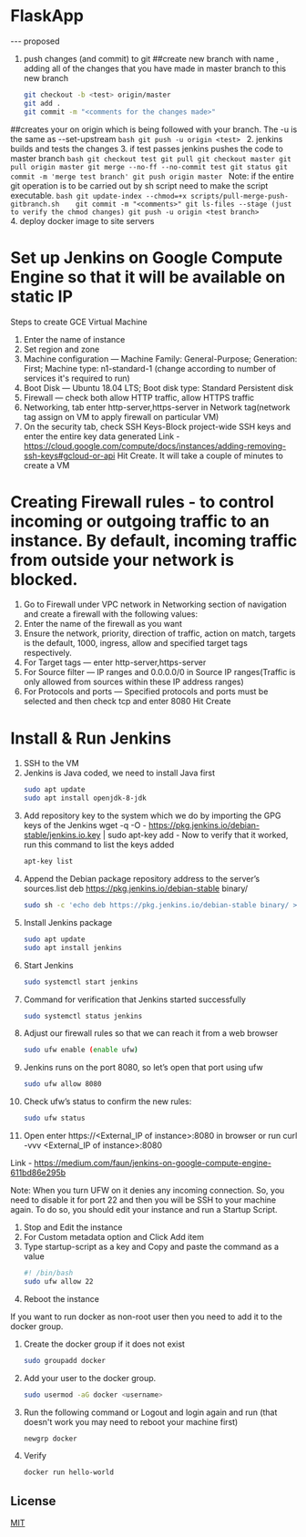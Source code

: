 # FlaskApp
--- proposed
1. push changes (and commit) to git
##create new branch with name <test>, adding all of the changes that you have made in master branch to this new branch
    ```bash
    git checkout -b <test> origin/master
    git add .
    git commit -m "<comments for the changes made>"
    ```
##creates your <test> on origin which is being followed with your branch. The -u is the same as --set-upstream
    ```bash
    git push -u origin <test>
    ```
2. jenkins builds and tests the changes 
3. if test passes jenkins pushes the code to master branch
    ```bash
    git checkout test
    git pull
    git checkout master
    git pull origin master
    git merge --no-ff --no-commit test
    git status
    git commit -m 'merge test branch'
    git push origin master
    ```
Note: if the entire git operation is to be carried out by sh script need to make the script executable.
    ```bash
    git update-index --chmod=+x scripts/pull-merge-push-gitbranch.sh   
    git commit -m "<comments>"
    git ls-files --stage (just to verify the chmod changes)
    git push -u origin <test branch>
    ```  
4. deploy docker image to site servers 

# Set up Jenkins on Google Compute Engine so that it will be available on static IP
Steps to create GCE Virtual Machine
1. Enter the name of instance
2. Set region and zone
3. Machine configuration — Machine Family: General-Purpose; Generation: First; Machine type: n1-standard-1 (change according to number of services it's required to run)
4. Boot Disk — Ubuntu 18.04 LTS; Boot disk type: Standard Persistent disk
5. Firewall — check both allow HTTP traffic, allow HTTPS traffic
6. Networking, tab enter http-server,https-server in Network tag(network tag assign on VM to apply firewall on particular VM)
7. On the security tab, check SSH Keys-Block project-wide SSH keys and enter the entire key data generated
Link - https://cloud.google.com/compute/docs/instances/adding-removing-ssh-keys#gcloud-or-api
Hit Create. It will take a couple of minutes to create a VM


# Creating Firewall rules - to control incoming or outgoing traffic to an instance. By default, incoming traffic from outside your network is blocked.
1. Go to Firewall under VPC network in Networking section of navigation and create a firewall with the following values:
2. Enter the name of the firewall as you want
3. Ensure the network, priority, direction of traffic, action on match, targets is the default, 1000, ingress, allow and specified target tags respectively.
4. For Target tags — enter http-server,https-server
5. For Source filter — IP ranges and 0.0.0.0/0 in Source IP ranges(Traffic is only allowed from sources within these IP address ranges)
6. For Protocols and ports — Specified protocols and ports must be selected and then check tcp and enter 8080
Hit Create

# Install & Run Jenkins
1. SSH to the VM
2. Jenkins is Java coded, we need to install Java first
    ```bash
    sudo apt update
    sudo apt install openjdk-8-jdk
    ```
3. Add repository key to the system which we do by importing the GPG keys of the Jenkins
    wget -q -O - https://pkg.jenkins.io/debian-stable/jenkins.io.key | sudo apt-key add -
    Now to verify that it worked, run this command to list the keys added
    ```bash
    apt-key list
    ```
4. Append the Debian package repository address to the server’s sources.list 
    deb https://pkg.jenkins.io/debian-stable binary/
    ```bash
    sudo sh -c 'echo deb https://pkg.jenkins.io/debian-stable binary/ > /etc/apt/sources.list.d/jenkins.list'
    ```
5. Install Jenkins package
    ```bash
    sudo apt update
    sudo apt install jenkins
    ``` 
6. Start Jenkins  
    ```bash
    sudo systemctl start jenkins
    ```
7. Command for verification that Jenkins started successfully
    ```bash
    sudo systemctl status jenkins
   ```
8. Adjust our firewall rules so that we can reach it from a web browser
    ```bash
    sudo ufw enable (enable ufw)
   ```
9. Jenkins runs on the port 8080, so let’s open that port using ufw  
    ```bash
    sudo ufw allow 8080
   ```
10. Check ufw’s status to confirm the new rules:
    ```bash
    sudo ufw status
    ```    
11. Open enter https://<External_IP of instance>:8080 in browser 
    or run curl -vvv <External_IP of instance>:8080                 

Link - https://medium.com/faun/jenkins-on-google-compute-engine-611bd86e295b

Note: When you turn UFW on it denies any incoming connection. So, you need to disable it for port 22 and then you will be SSH to your machine again. To do so, you should edit your instance and run a Startup Script.
1. Stop and Edit the instance
2. For Custom metadata option and Click Add item 
3. Type startup-script as a key and Copy and paste the command as a value
    ```bash
    #! /bin/bash
    sudo ufw allow 22
    ```
4. Reboot the instance


If you want to run docker as non-root user then you need to add it to the docker group.
1. Create the docker group if it does not exist
    ```bash
    sudo groupadd docker
    ```
2. Add your user to the docker group.
    ```bash
    sudo usermod -aG docker <username>
    ```
3. Run the following command or Logout and login again and run (that doesn't work you may need to reboot your machine first)
    ```bash
    newgrp docker
    ```
4. Verify
    ```bash
    docker run hello-world
    ```


## License
[MIT](https://choosealicense.com/licenses/mit/)        